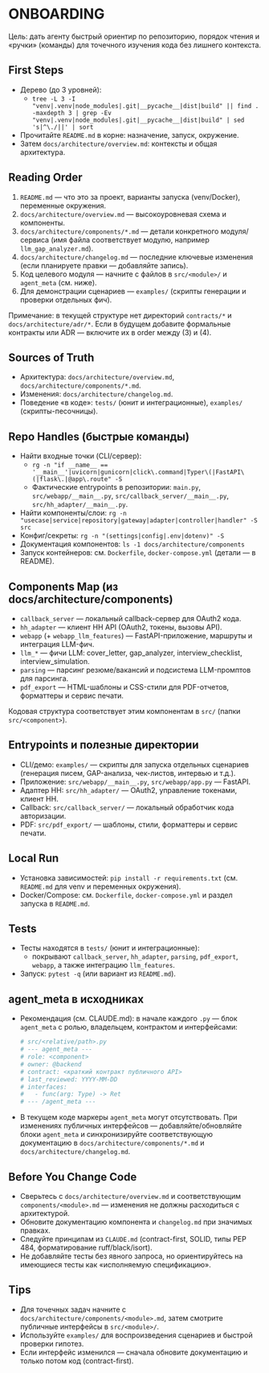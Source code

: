 # ONBOARDING

Цель: дать агенту быстрый ориентир по репозиторию, порядок чтения и «ручки» (команды) для точечного изучения кода без лишнего контекста.

## First Steps

- Дерево (до 3 уровней):
  - `tree -L 3 -I "venv|.venv|node_modules|.git|__pycache__|dist|build" || find . -maxdepth 3 | grep -Ev "venv|.venv|node_modules|.git|__pycache__|dist|build" | sed 's|^\./||' | sort`
- Прочитайте `README.md` в корне: назначение, запуск, окружение.
- Затем `docs/architecture/overview.md`: контексты и общая архитектура.

## Reading Order

1) `README.md` — что это за проект, варианты запуска (venv/Docker), переменные окружения.
2) `docs/architecture/overview.md` — высокоуровневая схема и компоненты.
3) `docs/architecture/components/*.md` — детали конкретного модуля/сервиса (имя файла соответствует модулю, например `llm_gap_analyzer.md`).
4) `docs/architecture/changelog.md` — последние ключевые изменения (если планируете правки — добавляйте запись).
5) Код целевого модуля — начните с файлов в `src/<module>/` и `agent_meta` (см. ниже).
6) Для демонстрации сценариев — `examples/` (скрипты генерации и проверки отдельных фич).

Примечание: в текущей структуре нет директорий `contracts/*` и `docs/architecture/adr/*`. Если в будущем добавите формальные контракты или ADR — включите их в order между (3) и (4).

## Sources of Truth

- Архитектура: `docs/architecture/overview.md`, `docs/architecture/components/*.md`.
- Изменения: `docs/architecture/changelog.md`.
- Поведение «в коде»: `tests/` (юнит и интеграционные), `examples/` (скрипты-песочницы).

## Repo Handles (быстрые команды)

- Найти входные точки (CLI/сервер):
  - `rg -n "if __name__ == '__main__'|uvicorn|gunicorn|click\.command|Typer\(|FastAPI\(|flask\.|@app\.route" -S`
  - Фактические entrypoints в репозитории: `main.py`, `src/webapp/__main__.py`, `src/callback_server/__main__.py`, `src/hh_adapter/__main__.py`.
- Найти компоненты/слои: `rg -n "usecase|service|repository|gateway|adapter|controller|handler" -S src`
- Конфиг/секреты: `rg -n "(settings|config|.env|dotenv)" -S`
- Документация компонентов: `ls -1 docs/architecture/components`
- Запуск контейнеров: cм. `Dockerfile`, `docker-compose.yml` (детали — в README).

## Components Map (из docs/architecture/components)

- `callback_server` — локальный callback-сервер для OAuth2 кода.
- `hh_adapter` — клиент HH API (OAuth2, токены, вызовы API).
- `webapp` (+ `webapp_llm_features`) — FastAPI-приложение, маршруты и интеграция LLM-фич.
- `llm_*` — фичи LLM: cover_letter, gap_analyzer, interview_checklist, interview_simulation.
- `parsing` — парсинг резюме/вакансий и подсистема LLM-промптов для парсинга.
- `pdf_export` — HTML-шаблоны и CSS-стили для PDF-отчетов, форматтеры и сервис печати.

Кодовая структура соответствует этим компонентам в `src/` (папки `src/<component>`).

## Entrypoints и полезные директории

- CLI/демо: `examples/` — скрипты для запуска отдельных сценариев (генерация писем, GAP-анализа, чек-листов, интервью и т.д.).
- Приложение: `src/webapp/__main__.py`, `src/webapp/app.py` — FastAPI.
- Адаптер HH: `src/hh_adapter/` — OAuth2, управление токенами, клиент HH.
- Callback: `src/callback_server/` — локальный обработчик кода авторизации.
- PDF: `src/pdf_export/` — шаблоны, стили, форматтеры и сервис печати.

## Local Run

- Установка зависимостей: `pip install -r requirements.txt` (см. `README.md` для venv и переменных окружения).
- Docker/Compose: см. `Dockerfile`, `docker-compose.yml` и раздел запуска в `README.md`.

## Tests

- Тесты находятся в `tests/` (юнит и интеграционные):
  - покрывают `callback_server`, `hh_adapter`, `parsing`, `pdf_export`, `webapp`, а также интеграцию `llm_features`.
- Запуск: `pytest -q` (или вариант из `README.md`).

## agent_meta в исходниках

- Рекомендация (см. CLAUDE.md): в начале каждого `.py` — блок `agent_meta` с ролью, владельцем, контрактом и интерфейсами:

  ```python
  # src/<relative/path>.py
  # --- agent_meta ---
  # role: <component>
  # owner: @backend
  # contract: <краткий контракт публичного API>
  # last_reviewed: YYYY-MM-DD
  # interfaces:
  #   - func(arg: Type) -> Ret
  # --- /agent_meta ---
  ```

- В текущем коде маркеры `agent_meta` могут отсутствовать. При изменениях публичных интерфейсов — добавляйте/обновляйте блоки `agent_meta` и синхронизируйте соответствующую документацию в `docs/architecture/components/*.md` и `docs/architecture/changelog.md`.

## Before You Change Code

- Сверьтесь с `docs/architecture/overview.md` и соответствующим `components/<module>.md` — изменения не должны расходиться с архитектурой.
- Обновите документацию компонента и `changelog.md` при значимых правках.
- Следуйте принципам из `CLAUDE.md` (contract-first, SOLID, типы PEP 484, форматирование ruff/black/isort).
- Не добавляйте тесты без явного запроса, но ориентируйтесь на имеющиеся тесты как «исполняемую спецификацию».

## Tips

- Для точечных задач начните с `docs/architecture/components/<module>.md`, затем смотрите публичные интерфейсы в `src/<module>/`.
- Используйте `examples/` для воспроизведения сценариев и быстрой проверки гипотез.
- Если интерфейс изменился — сначала обновите документацию и только потом код (contract-first).

